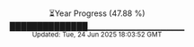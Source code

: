 <p align="center">
⏳Year Progress (47.88 %)<br>
██████████████▁▁▁▁▁▁▁▁▁▁▁▁▁▁▁▁ <br>
<sub>Updated: Tue, 24 Jun 2025 18:03:52 GMT</sub>
</p>

